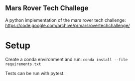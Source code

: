 ## Mars Rover Tech Challege

A python implementation of the mars rover tech challenge: https://code.google.com/archive/p/marsrovertechchallenge/

# Setup
Create a conda environment and run:
`conda install --file requirements.txt`

Tests can be run with pytest.

